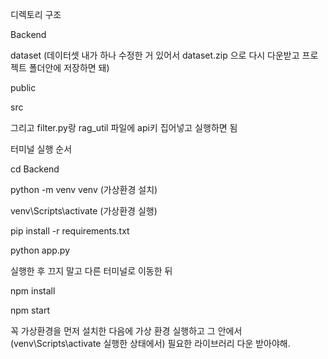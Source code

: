 디렉토리 구조 

Backend 

dataset    (데이터셋 내가 하나 수정한 거 있어서 dataset.zip 으로 다시 다운받고 프로젝트 폴더안에 저장하면 돼)

public 

src 

그리고 filter.py랑 rag_util 파일에 api키 집어넣고 실행하면 됨



터미널 실행 순서


cd Backend 

python -m venv venv       (가상환경 설치)

venv\Scripts\activate           (가상환경 실행)

pip install -r requirements.txt

python app.py 

실행한 후 끄지 말고 다른 터미널로 이동한 뒤 

npm install

npm start 



꼭 가상환경을 먼저 설치한 다음에 가상 환경 실행하고 그 안에서 (venv\Scripts\activate 실행한 상태에서) 필요한 라이브러리 다운 받아야해.
